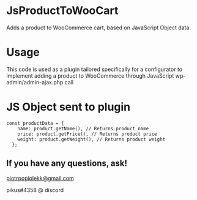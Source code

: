 # JsProductToWooCart
Adds a product to WooCommerce cart, based on JavaScript Object data.

# Usage

This code is used as a plugin tailored specifically for a configurator to implement adding a product to WooCommerce through JavaScript wp-admin/admin-ajax.php call

# JS Object sent to plugin
    const productData = {
        name: product.getName(), // Returns product name
        price: product.getPrice(), // Returns product price
        weight: product.getWeight(), // Returns product weight
      };

## If you have any questions, ask! 

piotrpopiolekk@gmail.com

pikus#4358 @ discord

